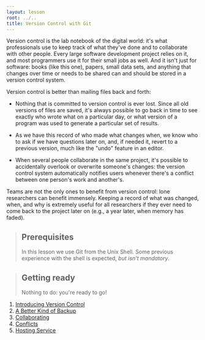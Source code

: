 ```yaml
---
layout: lesson
root: ../..
title: Version Control with Git
---
```

Version control is the lab notebook of the digital world:
it's what professionals use to keep track of what they've done
and to collaborate with other people.
Every large software development project relies on it,
and most programmers use it for their small jobs as well.
And it isn't just for software:
books (like this one),
papers,
small data sets,
and anything that changes over time or needs to be shared
can and should be stored in a version control system.


Version control is better than mailing files back and forth:

*    Nothing that is committed to version control is ever lost. Since all old versions of files are saved, it's always possible to go back in time to see exactly who wrote what on a particular day, or what version of a program was used to generate a particular set of results.

*    As we have this record of who made what changes when, we know who to ask if we have questions later on, and, if needed it, revert to a previous version, much like the "undo" feature in an editor.

*    When several people collaborate in the same project, it's possible to accidentally overlook or overwrite someone's changes: the version control system automatically notifies users whenever there's a conflict between one person's work and another's.

Teams are not the only ones to benefit from version control: lone researchers can benefit immensely. Keeping a record of what was changed, when, and why is extremely useful for all researchers if they ever need to come back to the project later on (e.g., a year later, when memory has faded).


> ## Prerequisites
>
> In this lesson we use Git from the Unix Shell.
> Some previous experience with the shell is expected,
> *but isn't mandatory*.

> ## Getting ready
>
> Nothing to do: you're ready to go!

<div class="toc" markdown="1">

1.  [Introducing Version Control](00-intro.html)
2.  [A Better Kind of Backup](01-backup.html)
3.  [Collaborating](02-collab.html)
4.  [Conflicts](03-conflict.html)
5.  [Hosting Service](04-open.html)

</div>
